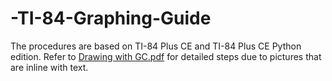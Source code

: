 # -TI-84-Graphing-Guide
The procedures are based on TI-84 Plus CE and TI-84 Plus CE Python edition.
Refer to [Drawing with GC.pdf](https://github.com/tempdate/-TI-84-Graphing-Guide/blob/b10d1285afbb9c91709df75937eaa7a674ed38b6/Drawing%20with%20GC.pdf) for detailed steps due to pictures that are inline with text.
